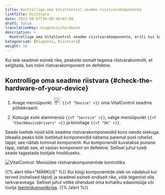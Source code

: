 ```yaml
---
title: Kontrollige oma VitalControl seadme riistvarakomponente
linkTitle: Riistvara
date: 2023-08-07T10:09:46+02:00
draft: false
translationKey: diagnosis/hardware
description: >
  Kontrollige oma VitalControl seadme riistvarakomponente, eriti kui kahtlustate riistvaraviga.
kategooriad: [Diagnoos, Riistvara]
weight: 10
---
```

Kui teie seadmel esineb rike, peaksite esmalt tegema riistvarakontrolli, et selgitada, kas mõni riistvarakomponent on defektne.

## Kontrollige oma seadme riistvara {#check-the-hardware-of-your-device}

1. Avage menüüpunkt &nbsp;<img src="/icons/device.svg" width="23" align="bottom" alt="Seade" /> `{{<T "Device" >}}` oma VitalControl seadme põhiekraanil.

1. Kutsuge esile alammenüü `{{<T "Service" >}}`, valige menüüpunkt `{{<T "CheckDeviceDrivers" >}}` ja kinnitage `{{<T "Ok" >}}`.

Seade loetleb nüüd kõik seadme riistvarakomponendid koos nende olekuga. Ideaalis peaks kõik loetletud komponendid näitama paremal pool rohelist täppi; see näitab toimivat komponenti. Kui komponendil kuvatakse punane täpp, näitab see, et vastav komponent on defektne. Sellisel juhul tuleb seade tagastada tootjale hoolduseks.

   ![VitalControl: Menüütee riistvarakomponentide kontrolliks](../images/device-check.png "Riistvara kontroll")

{{% alert title="MÄRKUS" %}}
Kui kõigi komponentide olek on näidatud kui terved (rohelised täpid) ja seadmel esineb endiselt rike, võib tegemist olla tarkvaraveaga. Sellisel juhul võtke ühendust oma kohaliku edasimüüja või tootja [teenindusnumbriga](https://www.urbanonline.de/en/contact).
{{% /alert %}}
